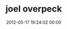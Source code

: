 ---
title: "joel overpeck"
date: 2012-05-17 19:24:02 00:00
permalink: /joel
twitter: ""
likes: [121]
id: 93
gravatar: "http://www.gravatar.com/avatar/ff7ed1af085d391b0b8840718660405b"
---